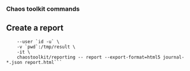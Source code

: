 ### Chaos toolkit commands ###

## Create a report ##

```docker run \
    --user `id -u` \
    -v `pwd`:/tmp/result \
    -it \
    chaostoolkit/reporting -- report --export-format=html5 journal-*.json report.html```


